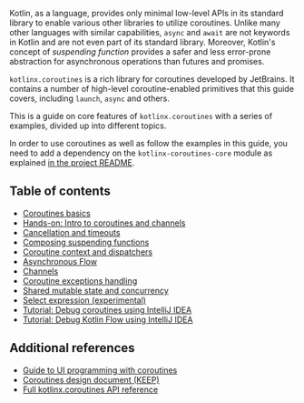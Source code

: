 [//]: # (title: Coroutines guide)

Kotlin, as a language, provides only minimal low-level APIs in its standard library to enable various other 
libraries to utilize coroutines. Unlike many other languages with similar capabilities, `async` and `await`
are not keywords in Kotlin and are not even part of its standard library. Moreover, Kotlin's concept
of _suspending function_ provides a safer and less error-prone abstraction for asynchronous 
operations than futures and promises.  

`kotlinx.coroutines` is a rich library for coroutines developed by JetBrains. It contains a number of high-level 
coroutine-enabled primitives that this guide covers, including `launch`, `async` and others. 

This is a guide on core features of `kotlinx.coroutines` with a series of examples, divided up into different topics.

In order to use coroutines as well as follow the examples in this guide, you need to add a dependency on the `kotlinx-coroutines-core` module as explained 
[in the project README](https://github.com/Kotlin/kotlinx.coroutines/blob/master/README.md#using-in-your-projects).

## Table of contents

* [Coroutines basics](coroutines-basics.md)
* [Hands-on: Intro to coroutines and channels](https://play.kotlinlang.org/hands-on/Introduction%20to%20Coroutines%20and%20Channels)
* [Cancellation and timeouts](cancellation-and-timeouts.md)
* [Composing suspending functions](composing-suspending-functions.md)
* [Coroutine context and dispatchers](coroutine-context-and-dispatchers.md)
* [Asynchronous Flow](flow.md)
* [Channels](channels.md)
* [Coroutine exceptions handling](exception-handling.md)
* [Shared mutable state and concurrency](shared-mutable-state-and-concurrency.md)
* [Select expression (experimental)](select-expression.md)
* [Tutorial: Debug coroutines using IntelliJ IDEA](debug-coroutines-with-idea.md)
* [Tutorial: Debug Kotlin Flow using IntelliJ IDEA](debug-flow-with-idea.md)

## Additional references

* [Guide to UI programming with coroutines](https://github.com/Kotlin/kotlinx.coroutines/blob/master/ui/coroutines-guide-ui.md)
* [Coroutines design document (KEEP)](https://github.com/Kotlin/KEEP/blob/master/proposals/coroutines.md)
* [Full kotlinx.coroutines API reference](https://kotlin.github.io/kotlinx.coroutines)
